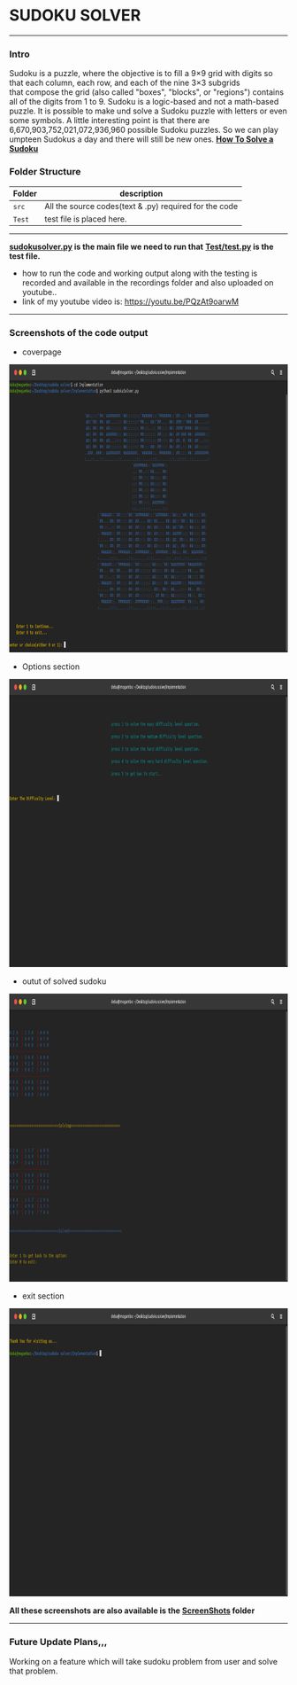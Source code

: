 # SUDOKU SOLVER
------

### Intro
Sudoku is a puzzle, where the objective is to  fill a 9×9 grid with digits so that each column, each row, and each of the nine 3×3 subgrids  
that compose the grid (also called "boxes", "blocks", or "regions") contains all of the digits from 1 to 9.
Sudoku is a logic-based and not a math-based puzzle. It is possible to make und solve a Sudoku puzzle with letters or even some symbols.
A little interesting point is that there are 6,670,903,752,021,072,936,960 possible Sudoku puzzles. So we can play umpteen Sudokus a day and there will still be new ones.
**[How To Solve a Sudoku](http://www.sudoku-space.com/sudoku.php)**

### Folder Structure
Folder        | description
--------------| ----------------------------------------------
`src`         | All the source codes(text & .py) required for the code
`Test`        | test file is placed here.

--------------------------------------------------------

**[sudokusolver.py](https://github.com/debasish2110/265057_Python_Miniproject/blob/master/Implementation/sudokuSolver.py) is the main file we need to run that**
**[Test/test.py](https://github.com/debasish2110/265057_Python_Miniproject/blob/master/Implementation/Test/test.py) is the test file.**

* how to run the code and working output along with the testing is recorded and available in the recordings folder and also uploaded on youtube..
* link of my youtube video is: https://youtu.be/PQzAt9oarwM

--------------------------------------------------------

### Screenshots of the code output

* coverpage

 <img src="https://github.com/debasish2110/265057_Python_Miniproject/blob/master/ScreenShots/welcome%20page.png" width="920" height="520">

* Options section

 <img src="https://github.com/debasish2110/265057_Python_Miniproject/blob/master/ScreenShots/options.png" width="920" height="520">

* outut of solved sudoku

 <img src="https://github.com/debasish2110/265057_Python_Miniproject/blob/master/ScreenShots/solving%20sudoku%20problem.png" width="920" height="520">

* exit section

 <img src="https://github.com/debasish2110/265057_Python_Miniproject/blob/master/ScreenShots/exit%20page.png" width="920" height="520">

**All these screenshots are also available is the [ScreenShots](https://github.com/debasish2110/265057_Python_Miniproject/tree/master/ScreenShots) folder**

-----

### Future Update Plans,,,

Working on a feature which will take sudoku problem from user and solve that problem.








